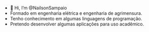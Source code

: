 - 👋 Hi, I’m @NailsonSampaio
- Formado em engenharia elétrica e engenharia de agrimensura.
- Tenho conhecimento em algumas linguagens de programação.
- Pretendo desenvolver algumas aplicações para uso acadêmico.
